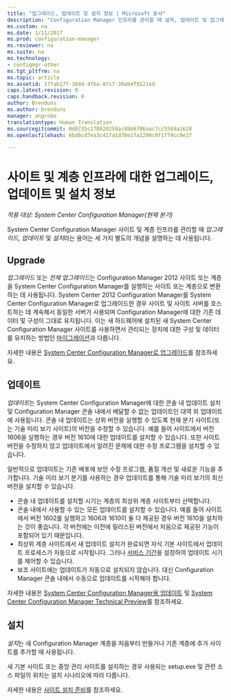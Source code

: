 ```yaml
---
title: "업그레이드, 업데이트 및 설치 정보 | Microsoft 문서"
description: "Configuration Manager 인프라를 관리할 때 설치, 업데이트 및 업그레이드라는 용어 간의 차이점을 알아봅니다."
ms.custom: na
ms.date: 1/11/2017
ms.prod: configuration-manager
ms.reviewer: na
ms.suite: na
ms.technology:
- configmgr-other
ms.tgt_pltfrm: na
ms.topic: article
ms.assetid: 17fab17f-304d-4f6a-87c7-30ab4f5521ed
caps.latest.revision: 0
caps.handback.revision: 0
author: Brenduns
ms.author: brenduns
manager: angrobe
translationtype: Human Translation
ms.sourcegitcommit: 0d0735c170820259ac8bb6706aac7cc5569a1628
ms.openlocfilehash: 6bd6cd7ea3c41fa1d70e17a1290c9f1f74cc9e37

---
```


# <a name="about-upgrade-update-and-install-for-site-and-hierarchy-infrastructure"></a>사이트 및 계층 인프라에 대한 업그레이드, 업데이트 및 설치 정보

*적용 대상: System Center Configuration Manager(현재 분기)*


System Center Configuration Manager 사이트 및 계층 인프라를 관리할 때 *업그레이드*, *업데이트* 및 *설치*라는 용어는 세 가지 별도의 개념을 설명하는 데 사용됩니다.

## <a name="upgrade"></a>Upgrade
*업그레이드* 또는 *전체 업그레이드*는 Configuration Manager 2012 사이트 또는 계층을 System Center Configuration Manager를 실행하는 사이트 또는 계층으로 변환하는 데 사용됩니다.
System Center 2012 Configuration Manager를 System Center Configuration Manager로 업그레이드한 경우 사이트 및 사이트 서버를 호스트하는 데 계속해서 동일한 서버가 사용되며 Configuration Manager에 대한 기존 데이터 및 구성이 그대로 유지됩니다.  이는 새 하드웨어에 설치된 새 System Center Configuration Manager 사이트를 사용하면서 관리되는 장치에 대한 구성 및 데이터를 유지하는 방법인 [마이그레이션](/sccm/core/migration/migrate-data-between-hierarchies)과 다릅니다.

자세한 내용은 [System Center Configuration Manager로 업그레이드](/sccm/core/servers/deploy/install/upgrade-to-configuration-manager)를 참조하세요.



## <a name="update"></a>업데이트
*업데이트*는 System Center Configuration Manager에 대한 콘솔 내 업데이트 설치 및 Configuration Manager 콘솔 내에서 배달할 수 없는 업데이트인 대역 외 업데이트에 사용됩니다. 콘솔 내 업데이트는 상위 버전을 실행할 수 있도록 현재 분기 사이트(또는 기술 미리 보기 사이트)의 버전을 수정할 수 있습니다. 예를 들어 사이트에서 버전 1606을 실행하는 경우 버전 1610에 대한 업데이트를 설치할 수 있습니다. 또한 사이트 버전을 수정하지 않고 업데이트에서 알려진 문제에 대한 수정 프로그램을 설치할 수 있습니다.      

일반적으로 업데이트는 기존 배포에 보안 수정 프로그램, 품질 개선 및 새로운 기능을 추가합니다. 기술 미리 보기 분기를 사용하는 경우 업데이트를 통해 기술 미리 보기의 최신 버전을 설치할 수 있습니다.
-   콘솔 내 업데이트를 설치할 시기는 계층의 최상위 계층 사이트부터 선택합니다.
- 콘솔 내에서 사용할 수 있는 모든 업데이트를 설치할 수 있습니다. 예를 들어 사이트에서 버전 1602를 실행하고 1606과 1610이 둘 다 제공된 경우 버전 1610을 설치하는 것이 좋습니다. 각 버전에는 이전에 릴리스된 버전에서 처음으로 제공된 기능이 포함되어 있기 때문입니다.
- 최상위 계층 사이트에서 새 업데이트 설치가 완료되면 자식 기본 사이트에서 업데이트 프로세스가 자동으로 시작됩니다. 그러나 [서비스 기간](/sccm/core/servers/manage/install-in-console-updates#a-namebkmkservicewindowa-service-windows-for-site-servers)을 설정하여 업데이트 시기를 제어할 수 있습니다.
- 보조 사이트에는 업데이트가 자동으로 설치되지 않습니다. 대신 Configuration Manager 콘솔 내에서 수동으로 업데이트를 시작해야 합니다.

자세한 내용은 [System Center Configuration Manager용 업데이트](/sccm/core/servers/manage/updates) 및 [System Center Configuration Manager Technical Preview](/sccm/core/get-started/technical-preview)를 참조하세요.



## <a name="install"></a>설치
*설치*는 새 Configuration Manager 계층을 처음부터 만들거나 기존 계층에 추가 사이트를 추가할 때 사용됩니다.  

새 기본 사이트 또는 중앙 관리 사이트를 설치하는 경우 사용되는 setup.exe 및 관련 소스 파일의 위치는 설치 시나리오에 따라 다릅니다.

자세한 내용은 [사이트 설치 준비](/sccm/core/servers/deploy/install/prepare-to-install-sites)를 참조하세요.



<!--HONumber=Jan17_HO2-->



